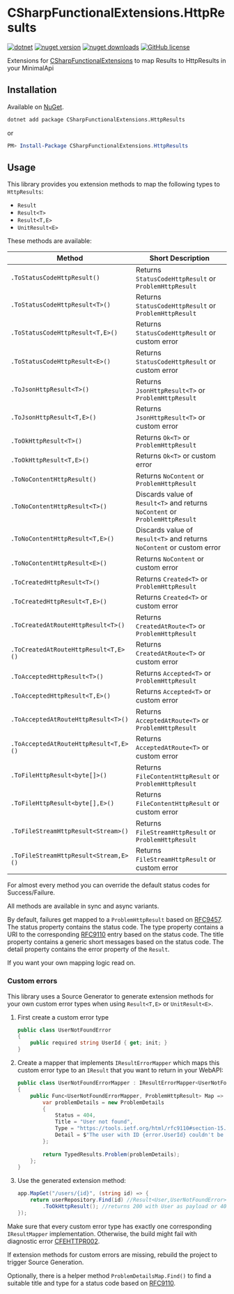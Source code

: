 # CSharpFunctionalExtensions.HttpResults

[![dotnet](https://img.shields.io/badge/platform-.NET-blue)](https://www.nuget.org/packages/CSharpFunctionalExtensions.HttpResults/)
[![nuget version](https://img.shields.io/nuget/v/CSharpFunctionalExtensions.HttpResults)](https://www.nuget.org/packages/CSharpFunctionalExtensions.HttpResults/)
[![nuget downloads](https://img.shields.io/nuget/dt/CSharpFunctionalExtensions.HttpResults)](https://www.nuget.org/packages/CSharpFunctionalExtensions.HttpResults/)
[![GitHub license](https://img.shields.io/github/license/co-IT/CSharpFunctionalExtensions.HttpResults)](https://github.com/co-IT/CSharpFunctionalExtensions.HttpResults/blob/main/LICENSE.md)

Extensions for [CSharpFunctionalExtensions](https://github.com/vkhorikov/CSharpFunctionalExtensions) to map Results to
HttpResults in your MinimalApi

## Installation

Available on [NuGet](https://www.nuget.org/packages/CSharpFunctionalExtensions.HttpResults/).

```bash
dotnet add package CSharpFunctionalExtensions.HttpResults
```

or

```powershell
PM> Install-Package CSharpFunctionalExtensions.HttpResults
```

## Usage

This library provides you extension methods to map the following types to `HttpResults`:

- `Result`
- `Result<T>`
- `Result<T,E>`
- `UnitResult<E>`

These methods are available:

| Method                                | Short Description                                                            |
|---------------------------------------|------------------------------------------------------------------------------|
| `.ToStatusCodeHttpResult()`           | Returns `StatusCodeHttpResult` or `ProblemHttpResult`                        |
| `.ToStatusCodeHttpResult<T>()`        | Returns `StatusCodeHttpResult` or `ProblemHttpResult`                        |
| `.ToStatusCodeHttpResult<T,E>()`      | Returns `StatusCodeHttpResult` or custom error                               |
| `.ToStatusCodeHttpResult<E>()`        | Returns `StatusCodeHttpResult` or custom error                               |
| `.ToJsonHttpResult<T>()`              | Returns `JsonHttpResult<T>` or `ProblemHttpResult`                           |
| `.ToJsonHttpResult<T,E>()`            | Returns `JsonHttpResult<T>` or custom error                                  |
| `.ToOkHttpResult<T>()`                | Returns `Ok<T>` or `ProblemHttpResult`                                       |
| `.ToOkHttpResult<T,E>()`              | Returns `Ok<T>` or custom error                                              |
| `.ToNoContentHttpResult()`            | Returns `NoContent` or `ProblemHttpResult`                                   |
| `.ToNoContentHttpResult<T>()`         | Discards value of `Result<T>` and returns `NoContent` or `ProblemHttpResult` |
| `.ToNoContentHttpResult<T,E>()`       | Discards value of `Result<T>` and returns `NoContent` or custom error        |
| `.ToNoContentHttpResult<E>()`         | Returns `NoContent` or custom error                                          |
| `.ToCreatedHttpResult<T>()`           | Returns `Created<T>` or `ProblemHttpResult`                                  |
| `.ToCreatedHttpResult<T,E>()`         | Returns `Created<T>` or custom error                                         |
| `.ToCreatedAtRouteHttpResult<T>()`    | Returns `CreatedAtRoute<T>` or `ProblemHttpResult`                           |
| `.ToCreatedAtRouteHttpResult<T,E>()`  | Returns `CreatedAtRoute<T>` or custom error                                  |
| `.ToAcceptedHttpResult<T>()`          | Returns `Accepted<T>` or `ProblemHttpResult`                                 |
| `.ToAcceptedHttpResult<T,E>()`        | Returns `Accepted<T>` or custom error                                        |
| `.ToAcceptedAtRouteHttpResult<T>()`   | Returns `AcceptedAtRoute<T>` or `ProblemHttpResult`                          |
| `.ToAcceptedAtRouteHttpResult<T,E>()` | Returns `AcceptedAtRoute<T>` or custom error                                 |
| `.ToFileHttpResult<byte[]>()`         | Returns `FileContentHttpResult` or `ProblemHttpResult`                       |
| `.ToFileHttpResult<byte[],E>()`       | Returns `FileContentHttpResult` or custom error                              |
| `.ToFileStreamHttpResult<Stream>()`   | Returns `FileStreamHttpResult` or `ProblemHttpResult`                        |
| `.ToFileStreamHttpResult<Stream,E>()` | Returns `FileStreamHttpResult` or custom error                               |

For almost every method you can override the default status codes for Success/Failure.

All methods are available in sync and async variants.

By default, failures get mapped to a `ProblemHttpResult` based on [RFC9457](https://www.rfc-editor.org/rfc/rfc9457).
The status property contains the status code.
The type property contains a URI to the corresponding [RFC9110](https://tools.ietf.org/html/rfc9110) entry based on the status code.
The title property contains a generic short messages based on the status code.
The detail property contains the error property of the `Result`.

If you want your own mapping logic read on.

### Custom errors

This library uses a Source Generator to generate extension methods for your own custom error types when using `Result<T,E>` or `UnitResult<E>`.

1. First create a custom error type
    ```csharp
    public class UserNotFoundError
    {
        public required string UserId { get; init; }
    }
    ```
2. Create a mapper that implements `IResultErrorMapper` which maps this custom error type to an `IResult` that you want to return in your WebAPI:
    ```csharp
    public class UserNotFoundErrorMapper : IResultErrorMapper<UserNotFoundError, ProblemHttpResult>
    {
        public Func<UserNotFoundErrorMapper, ProblemHttpResult> Map => error => {
            var problemDetails = new ProblemDetails
            {
                Status = 404,
                Title = "User not found",
                Type = "https://tools.ietf.org/html/rfc9110#section-15.5.5",
                Detail = $"The user with ID {error.UserId} couldn't be found.
            };
            
            return TypedResults.Problem(problemDetails);  
        };
    }
    ```
3. Use the generated extension method:
    ```csharp
    app.MapGet("/users/{id}", (string id) => {
        return userRepository.Find(id) //Result<User,UserNotFoundError>
            .ToOkHttpResult(); //returns 200 with User as payload or 404 with ProblemDetails object defined above
    });
    ```

Make sure that every custom error type has exactly one corresponding `IResultMapper` implementation. Otherwise, the build might fail with diagnostic error [CFEHTTPR002](./CSharpFunctionalExtensions.HttpResults.Generators/AnalyzerReleases.Shipped.md). 

If extension methods for custom errors are missing, rebuild the project to trigger Source Generation.

Optionally, there is a helper method `ProblemDetailsMap.Find()` to find a suitable title and type for a status code based on [RFC9110](https://tools.ietf.org/html/rfc9110).
